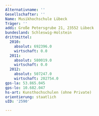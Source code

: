 ```yaml
---
Alternativname: ''
Gesellschafter: ''
Name: Musikhochschule Lübeck
Träger: ''
addi: Große Petersgrube 21, 23552 Lübeck
bundesland: Schleswig-Holstein
drittmittel:
  2010:
    absolut: 692396.0
    wirtschaft: 0.0
  2011:
    absolut: 580019.0
    wirtschaft: 0.0
  2012:
    absolut: 507247.0
    wirtschaft: 202754.0
gps-la: 53.865.045
gps-lo: 10.682.047
hs-art: Kunsthochschulen (ohne Private)
orientierung: staatlich
uID: '2590'

---
```


